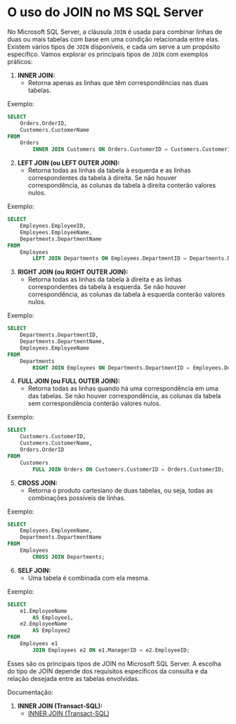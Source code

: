 # O uso do JOIN no MS SQL Server


No Microsoft SQL Server, a cláusula `JOIN` é usada para combinar linhas de duas ou mais tabelas com base em uma condição relacionada entre elas. Existem vários tipos de `JOIN` disponíveis, e cada um serve a um propósito específico. Vamos explorar os principais tipos de `JOIN` com exemplos práticos:

1. **INNER JOIN:**
   - Retorna apenas as linhas que têm correspondências nas duas tabelas.

Exemplo:
```sql
SELECT 
    Orders.OrderID, 
    Customers.CustomerName
FROM 
    Orders
        INNER JOIN Customers ON Orders.CustomerID = Customers.CustomerID;
```

2. **LEFT JOIN (ou LEFT OUTER JOIN):**
   - Retorna todas as linhas da tabela à esquerda e as linhas correspondentes da tabela à direita. Se não houver correspondência, as colunas da tabela à direita conterão valores nulos.

Exemplo:
```sql
SELECT 
    Employees.EmployeeID, 
    Employees.EmployeeName, 
    Departments.DepartmentName
FROM 
    Employees
        LEFT JOIN Departments ON Employees.DepartmentID = Departments.DepartmentID;
```

3. **RIGHT JOIN (ou RIGHT OUTER JOIN):**
   - Retorna todas as linhas da tabela à direita e as linhas correspondentes da tabela à esquerda. Se não houver correspondência, as colunas da tabela à esquerda conterão valores nulos.

Exemplo:
```sql
SELECT 
    Departments.DepartmentID, 
    Departments.DepartmentName, 
    Employees.EmployeeName
FROM 
    Departments
        RIGHT JOIN Employees ON Departments.DepartmentID = Employees.DepartmentID;
```

4. **FULL JOIN (ou FULL OUTER JOIN):**
   - Retorna todas as linhas quando há uma correspondência em uma das tabelas. Se não houver correspondência, as colunas da tabela sem correspondência conterão valores nulos.

Exemplo:
```sql
SELECT 
    Customers.CustomerID, 
    Customers.CustomerName, 
    Orders.OrderID
FROM 
    Customers
        FULL JOIN Orders ON Customers.CustomerID = Orders.CustomerID;
```

5. **CROSS JOIN:**
   - Retorna o produto cartesiano de duas tabelas, ou seja, todas as combinações possíveis de linhas.

Exemplo:
```sql
SELECT 
    Employees.EmployeeName, 
    Departments.DepartmentName
FROM 
    Employees
        CROSS JOIN Departments;
```

6. **SELF JOIN:**
   - Uma tabela é combinada com ela mesma.

Exemplo:
```sql
SELECT 
    e1.EmployeeName 
        AS Employee1, 
    e2.EmployeeName 
        AS Employee2
FROM 
    Employees e1
        JOIN Employees e2 ON e1.ManagerID = e2.EmployeeID;
```

Esses são os principais tipos de JOIN no  Microsoft SQL Server. A escolha do tipo de JOIN depende dos requisitos específicos da consulta e da relação desejada entre as tabelas envolvidas.


Documentação:

1. **INNER JOIN (Transact-SQL):**
   - [INNER JOIN (Transact-SQL)](https://docs.microsoft.com/en-us/sql/relational-databases/performance/joins/inner-join-transact-sql)
